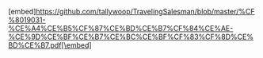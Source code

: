 [embed]https://github.com/tallywoop/TravelingSalesman/blob/master/%CF%8019031-%CE%A4%CE%B5%CF%87%CE%BD%CE%B7%CF%84%CE%AE-%CE%9D%CE%BF%CE%B7%CE%BC%CE%BF%CF%83%CF%8D%CE%BD%CE%B7.pdf[\embed]
